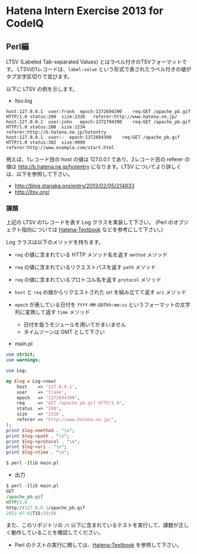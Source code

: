 # Hatena Intern Exercise 2013 for CodeIQ
## Perl編

LTSV (Labeled Tab-separated Values) とはラベル付きのTSVフォーマットです。
LTSVの1レコードは、`label:value` という形式で表されたラベル付きの値がタブ文字区切りで並びます。

以下に LTSV の例を示します。

* ltsv.log

```
host:127.0.0.1	user:frank	epoch:1372694390	req:GET /apache_pb.gif HTTP/1.0	status:200	size:2326	referer:http://www.hatena.ne.jp/
host:127.0.0.1	user:john	epoch:1372794390	req:GET /apache_pb.gif HTTP/1.0	status:200	size:1234	referer:http://b.hatena.ne.jp/hotentry
host:127.0.0.1	user:-	epoch:1372894390	req:GET /apache_pb.gif HTTP/1.0	status:302	size:9999	referer:http://www.example.com/start.html
```

例えば、1レコード目の host の値は 127.0.0.1 であり、2レコード目の referer の値は http://b.hatena.ne.jp/hotentry になります。LTSV についてより詳しくは、以下を参照して下さい。

* http://blog.stanaka.org/entry/2013/02/05/214833
* http://ltsv.org/

### 課題

上記の LTSV の1レコードを表す Log クラスを実装して下さい。
(Perl のオブジェクト指向については [Hatena-Textbook](https://github.com/hatena/Hatena-Textbook/blob/master/oop-for-perl.md) などを参考にして下さい。)

Log クラスは以下のメソッドを持ちます。
* `req` の値に含まれている HTTP メソッド名を返す `method` メソッド
* `req` の値に含まれているリクエストパスを返す `path` メソッド
* `req` の値に含まれているプロトコル名を返す `protocol` メソッド
* `host` と `req` の値からリクエストされた uri を組み立てて返す `uri` メソッド
* `epoch` が表している日付を `YYYY-MM-DDThh:mm:ss` というフォーマットの文字列に変換して返す `time` メソッド
    * 日付を扱うモジュールを用いてかまいません
    * タイムゾーンは GMT として下さい


* main.pl

```perl
use strict;
use warnings;

use Log;

my $log = Log->new(
    host    => '127.0.0.1',
    user    => 'frank',
    epoch   => '1372694390',
    req     => 'GET /apache_pb.gif HTTP/1.0',
    status  => '200',
    size    => '2326',
    referer => 'http://www.hatena.ne.jp/',
);
print $log->method . "\n";
print $log->path . "\n";
print $log->protocol . "\n";
print $log->uri . "\n";
print $log->time . "\n";
```

```shell
$ perl -Ilib main.pl
```

* 出力

```perl
$ perl -Ilib main.pl
GET
/apache_pb.gif
HTTP/1.0
http://127.0.0.1/apache_pb.gif
2013-07-01T15:59:50
```

また、このリポジトリの `/t` 以下に含まれているテストを実行して、課題が正しく動作していることを確認してください。

* Perl のテストの実行に関しては、[Hatena-Textbook](https://github.com/hatena/Hatena-Textbook/blob/master/oop-for-perl.md#-58) を参照して下さい。
